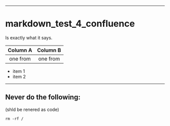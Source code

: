 ----
# markdown_test_4_confluence

Is exactly what it says.


Column A|Column B
:---:|:----:|
one from|one from

* item 1
* item 2

----
## Never do the following:
(shld be renered as code)
```console
rm -rf /
```
